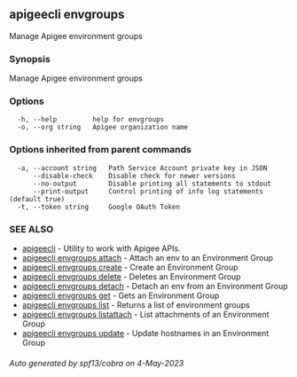 ## apigeecli envgroups

Manage Apigee environment groups

### Synopsis

Manage Apigee environment groups

### Options

```
  -h, --help         help for envgroups
  -o, --org string   Apigee organization name
```

### Options inherited from parent commands

```
  -a, --account string   Path Service Account private key in JSON
      --disable-check    Disable check for newer versions
      --no-output        Disable printing all statements to stdout
      --print-output     Control printing of info log statements (default true)
  -t, --token string     Google OAuth Token
```

### SEE ALSO

* [apigeecli](apigeecli.md)	 - Utility to work with Apigee APIs.
* [apigeecli envgroups attach](apigeecli_envgroups_attach.md)	 - Attach an env to an Environment Group
* [apigeecli envgroups create](apigeecli_envgroups_create.md)	 - Create an Environment Group
* [apigeecli envgroups delete](apigeecli_envgroups_delete.md)	 - Deletes an Environment Group
* [apigeecli envgroups detach](apigeecli_envgroups_detach.md)	 - Detach an env from an Environment Group
* [apigeecli envgroups get](apigeecli_envgroups_get.md)	 - Gets an Environment Group
* [apigeecli envgroups list](apigeecli_envgroups_list.md)	 - Returns a list of environment groups
* [apigeecli envgroups listattach](apigeecli_envgroups_listattach.md)	 - List attachments of an Environment Group
* [apigeecli envgroups update](apigeecli_envgroups_update.md)	 - Update hostnames in an Environment Group

###### Auto generated by spf13/cobra on 4-May-2023
